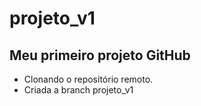 # projeto_v1
## Meu primeiro projeto GitHub
- Clonando o repositório remoto.
- Criada a branch projeto_v1
